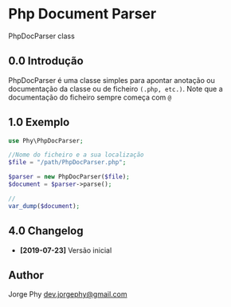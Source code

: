 Php Document Parser
====================

PhpDocParser class

0.0 Introdução
----------------

PhpDocParser é uma classe simples para apontar anotação ou documentação da classe ou de ficheiro `(.php, etc.)`.
Note que a documentação do ficheiro sempre começa com `@`


1.0 Exemplo
------------

```php
use Phy\PhpDocParser;

//Nome do ficheiro e a sua localização
$file = "/path/PhpDocParser.php";

$parser = new PhpDocParser($file);
$document = $parser->parse();

//
var_dump($document);
```

4.0 Changelog
-------------
* **[2019-07-23]** Versão inicial

## Author
Jorge Phy <dev.jorgephy@gmail.com>
